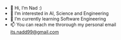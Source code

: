 - 👋 Hi, I’m Nad :)
- 👀 I’m interested in AI, Science and Engineering
- 🌱 I’m currently learning Software Engineering
- 📫 You can reach me throrough my personal email its.nadd99@gmail.com

<!---
Nadd99/Nadd99 is a ✨ special ✨ repository because its `README.md` (this file) appears on your GitHub profile.
You can click the Preview link to take a look at your changes.
--->

